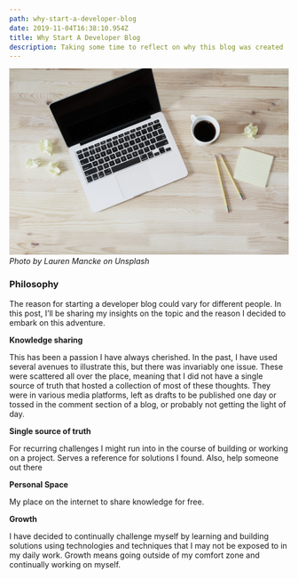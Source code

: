 ```yaml
---
path: why-start-a-developer-blog
date: 2019-11-04T16:38:10.954Z
title: Why Start A Developer Blog
description: Taking some time to reflect on why this blog was created
---
```


![Why Start A Developer Blog](./computer.jpeg "Why Start A Developer Blog")_Photo by Lauren Mancke on Unsplash_

### Philosophy

The reason for starting a developer blog could vary for different people. In this post, I’ll be sharing my insights on the topic and the reason I decided to embark on this adventure.

**Knowledge sharing**

This has been a passion I have always cherished. In the past, I have used several avenues to illustrate this, but there was invariably one issue. These were scattered all over the place, meaning that I did not have a single source of truth that hosted a collection of most of these thoughts. They were in various media platforms, left as drafts to be published one day or tossed in the comment section of a blog, or probably not getting the light of day.

**Single source of truth**

For recurring challenges I might run into in the course of building or working on a project. Serves a reference for solutions I found. Also, help someone out there

**Personal Space**

My place on the internet to share knowledge for free.

**Growth**

I have decided to continually challenge myself by learning and building solutions using technologies and techniques that I may not be exposed to in my daily work. Growth means going outside of my comfort zone and continually working on myself.
